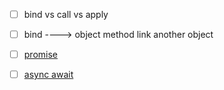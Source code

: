- [ ] bind vs call vs apply

- [ ] bind ----> object method link another object
- [ ] [promise](https://javascript.info/promise-basics)
- [ ] [async await](https://javascript.info/async-await)